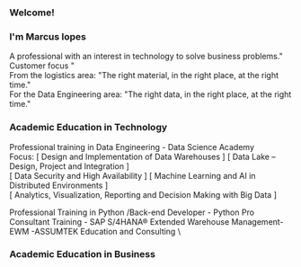
### Welcome!
### I'm Marcus lopes
A professional with an interest in technology to solve business problems." Customer focus "\
From the logistics area: "The right material, in the right place, at the right time."\
For the Data Engineering area: "The right data, in the right place, at the right time."

### Academic Education in Technology
Professional training in Data Engineering - Data Science Academy \
Focus: [ Design and Implementation of Data Warehouses ] [ Data Lake – Design, Project and Integration ] \
[ Data Security and High Availability ] [ Machine Learning and AI in Distributed Environments ] \
[ Analytics, Visualization, Reporting and Decision Making with Big Data ]

Professional Training in Python /Back-end Developer - Python Pro \
Consultant Training - SAP S/4HANA® Extended Warehouse Management-EWM -ASSUMTEK Education and Consulting \

### Academic Education in Business
